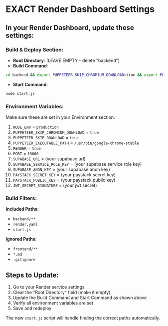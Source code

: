 # EXACT Render Dashboard Settings

## In your Render Dashboard, update these settings:

### Build & Deploy Section:
- **Root Directory**: (LEAVE EMPTY - delete "backend")
- **Build Command**: 
```bash
cd backend && export PUPPETEER_SKIP_CHROMIUM_DOWNLOAD=true && export PUPPETEER_SKIP_DOWNLOAD=true && export PUPPETEER_EXECUTABLE_PATH=/usr/bin/google-chrome-stable && npm ci --only=production --no-audit --no-fund
```

- **Start Command**: 
```bash
node start.js
```

### Environment Variables:
Make sure these are set in your Environment section:

1. `NODE_ENV` = `production`
2. `PUPPETEER_SKIP_CHROMIUM_DOWNLOAD` = `true`
3. `PUPPETEER_SKIP_DOWNLOAD` = `true`
4. `PUPPETEER_EXECUTABLE_PATH` = `/usr/bin/google-chrome-stable`
5. `RENDER` = `true`
6. `PORT` = `10000`
7. `SUPABASE_URL` = (your supabase url)
8. `SUPABASE_SERVICE_ROLE_KEY` = (your supabase service role key)
9. `SUPABASE_ANON_KEY` = (your supabase anon key)
10. `PAYSTACK_SECRET_KEY` = (your paystack secret key)
11. `PAYSTACK_PUBLIC_KEY` = (your paystack public key)
12. `JWT_SECRET_SIGNATURE` = (your jwt secret)

### Build Filters:
**Included Paths:**
- `backend/**`
- `render.yaml`
- `start.js`

**Ignored Paths:**
- `frontend/**`
- `*.md`
- `.gitignore`

## Steps to Update:
1. Go to your Render service settings
2. Clear the "Root Directory" field (make it empty)
3. Update the Build Command and Start Command as shown above
4. Verify all environment variables are set
5. Save and redeploy

The new `start.js` script will handle finding the correct paths automatically.
